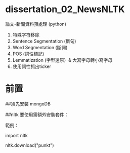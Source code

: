 # dissertation_02_NewsNLTK
論文-新聞資料預處理 (python)

1. 特殊字符移除
2. Sentence Segmentation (斷句)
3. Word Segmentation (斷詞)
4. POS (詞性標記)
5. Lemmatization (字型還原）& 大寫字母轉小寫字母
6. 使用詞性抓出ticker

# 前置 

##須先安裝 mongoDB

##nltk 要使用需額外安裝套件：

範例：

import nltk

nltk.download("punkt")


